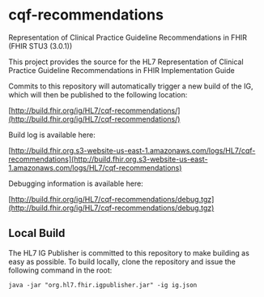 # cqf-recommendations
Representation of Clinical Practice Guideline Recommendations in FHIR (FHIR STU3 (3.0.1))

This project provides the source for the HL7 Representation of Clinical Practice Guideline Recommendations in FHIR Implementation Guide

Commits to this repository will automatically trigger a new build of the IG, which will then be published to the following location:

[http://build.fhir.org/ig/HL7/cqf-recommendations/](http://build.fhir.org/ig/HL7/cqf-recommendations/)

Build log is available here:

[http://build.fhir.org.s3-website-us-east-1.amazonaws.com/logs/HL7/cqf-recommendations](http://build.fhir.org.s3-website-us-east-1.amazonaws.com/logs/HL7/cqf-recommendations)

Debugging information is available here:

[http://build.fhir.org/ig/HL7/cqf-recommendations/debug.tgz](http://build.fhir.org/ig/HL7/cqf-recommendations/debug.tgz)

## Local Build

The HL7 IG Publisher is committed to this repository to make building as easy as possible. To build locally, clone the repository and issue the following command in the root:

    java -jar "org.hl7.fhir.igpublisher.jar" -ig ig.json
